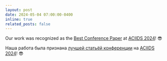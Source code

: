 ```yaml
---
layout: post
date: 2024-05-04 07:00:00-0400
inline: true
related_posts: false
---
```


Our work was recognized as the [Best Conference Paper](../assets/pdf/aciids-2024-diploma.pdf) at [ACIIDS 2024](https://aciids.pwr.edu.pl/2024/)! :sunglasses:<br>

Наша работа была признана [лучшей статьёй конференции](../assets/pdf/aciids-2024-diploma.pdf) на [ACIIDS 2024](https://aciids.pwr.edu.pl/2024/)! :sunglasses: